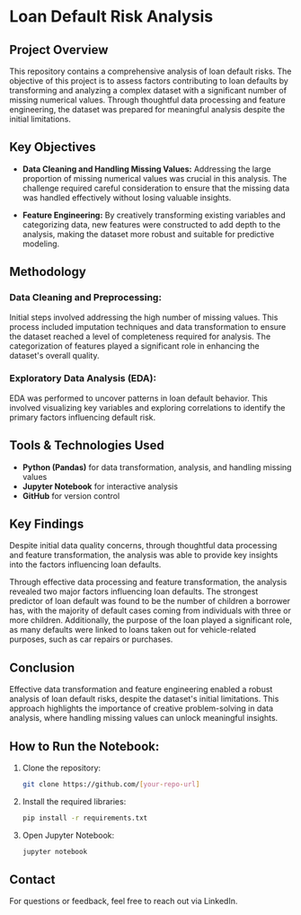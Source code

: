 # Loan Default Risk Analysis

## Project Overview
This repository contains a comprehensive analysis of loan default risks. The objective of this project is to assess factors contributing to loan defaults by transforming and analyzing a complex dataset with a significant number of missing numerical values. Through thoughtful data processing and feature engineering, the dataset was prepared for meaningful analysis despite the initial limitations.

## Key Objectives

- **Data Cleaning and Handling Missing Values:** Addressing the large proportion of missing numerical values was crucial in this analysis. The challenge required careful consideration to ensure that the missing data was handled effectively without losing valuable insights.
  
- **Feature Engineering:** By creatively transforming existing variables and categorizing data, new features were constructed to add depth to the analysis, making the dataset more robust and suitable for predictive modeling.

## Methodology

### Data Cleaning and Preprocessing:
Initial steps involved addressing the high number of missing values. This process included imputation techniques and data transformation to ensure the dataset reached a level of completeness required for analysis. The categorization of features played a significant role in enhancing the dataset's overall quality.

### Exploratory Data Analysis (EDA):
EDA was performed to uncover patterns in loan default behavior. This involved visualizing key variables and exploring correlations to identify the primary factors influencing default risk.

## Tools & Technologies Used
- **Python (Pandas)** for data transformation, analysis, and handling missing values
- **Jupyter Notebook** for interactive analysis
- **GitHub** for version control

## Key Findings
Despite initial data quality concerns, through thoughtful data processing and feature transformation, the analysis was able to provide key insights into the factors influencing loan defaults.

Through effective data processing and feature transformation, the analysis revealed two major factors influencing loan defaults. The strongest predictor of loan default was found to be the number of children a borrower has, with the majority of default cases coming from individuals with three or more children. Additionally, the purpose of the loan played a significant role, as many defaults were linked to loans taken out for vehicle-related purposes, such as car repairs or purchases.


## Conclusion
Effective data transformation and feature engineering enabled a robust analysis of loan default risks, despite the dataset's initial limitations. This approach highlights the importance of creative problem-solving in data analysis, where handling missing values can unlock meaningful insights.

## How to Run the Notebook:
1. Clone the repository:
   ```bash
   git clone https://github.com/[your-repo-url]

2. Install the required libraries:
   ```bash
   pip install -r requirements.txt

3. Open Jupyter Notebook:
   ```bash
   jupyter notebook

## Contact
For questions or feedback, feel free to reach out via LinkedIn.

